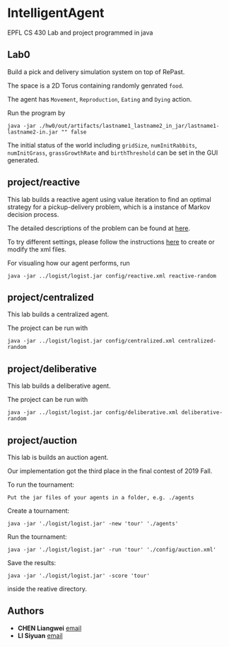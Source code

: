# IntelligentAgent
EPFL CS 430
Lab and project programmed in java

## Lab0
Build a pick and delivery simulation system on top of RePast.

The space is a 2D Torus containing randomly genrated ```food```.

The agent has ```Movement```, ```Reproduction```, ```Eating``` and ```Dying``` action.

Run the program by 

```java -jar ./hw0/out/artifacts/lastname1_lastname2_in_jar/lastname1-lastname2-in.jar "" false```

 The initial status of the world including ```gridSize```, ```numInitRabbits```, ```numInitGrass```, ```grassGrowthRate``` and ```birthThreshold``` can be set in the GUI generated.
 
 
## project/reactive
This lab builds a reactive agent using value iteration to find an optimal strategy for a pickup-delivery problem, which is a instance of Markov decision process.

The detailed descriptions of the problem can be found at [here](https://github.com/lchenbb/IntelligentAgent/blob/master/project/LogistPlatform.pdf).

To try different settings, please follow the instructions [here](https://github.com/lchenbb/IntelligentAgent/blob/master/project/reactive.pdf) to create or modify the xml files.

For visualing how our agent performs, run
```
java -jar ../logist/logist.jar config/reactive.xml reactive-random
```


## project/centralized
This lab builds a centralized agent.

The project can be run with 
```
java -jar ../logist/logist.jar config/centralized.xml centralized-random
```

## project/deliberative 
This lab builds a deliberative agent.

The project can be run with
```
java -jar ../logist/logist.jar config/deliberative.xml deliberative-random
```

## project/auction
This lab is builds an auction agent.

Our implementation got the third place in the final contest of 2019 Fall.

To run the tournament:
```
Put the jar files of your agents in a folder, e.g. ./agents
```
Create a tournament:
```
java -jar './logist/logist.jar' -new 'tour' './agents'
```
Run the tournament:
```
java -jar './logist/logist.jar' -run 'tour' './config/auction.xml'
```
Save the results:
```
java -jar './logist/logist.jar' -score 'tour'
```
inside the reative directory.
## Authors
* **CHEN Liangwei** [email](mailto:liangwei.chen@epfl.ch)
* **LI Siyuan** [email](mailto:siyuan.li@epfl.ch)
 
